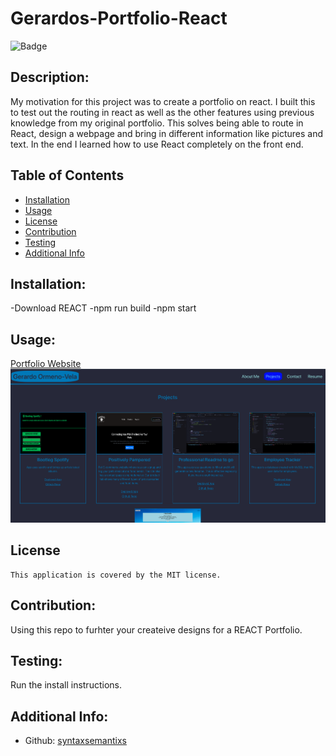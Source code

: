# Gerardos-Portfolio-React
  
  ![Badge](https://img.shields.io/badge/License-MIT-blue.svg)


  ## Description:
  My motivation for this project was to create a portfolio on react. I built this to test out the routing in react as well as the other features using previous knowledge from my original portfolio. This solves being able to route in React, design a webpage and bring in different information like pictures and text.  In the end I learned how to use React completely on the front end.

  ## Table of Contents 
  - [Installation](#installation)
  - [Usage](#usage)
  - [License](#license)
  - [Contribution](#contribution)
  - [Testing](#testing)
  - [Additional Info](#additional-info)
  ## Installation:
  -Download REACT -npm run build -npm start
  ## Usage:
  [Portfolio Website](https://gerardos-react-portfolio.netlify.app/)
  ![Repo](./src/imgs/repo.png)

  ## License
    This application is covered by the MIT license.

  ## Contribution:
  Using this repo to furhter your createive designs for a REACT Portfolio.
  ## Testing:
  Run the install instructions.
  ## Additional Info:
  - Github: [syntaxsemantixs](https://github.com/syntaxsemantixs)
  
  

